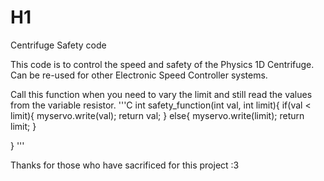 # H1
Centrifuge Safety code

This code is to control the speed and safety of the Physics 1D Centrifuge. Can be re-used for other Electronic Speed Controller systems.

Call this function when you need to vary the limit and still read the values from the variable resistor.
'''C
int safety_function(int val, int limit){
  if(val < limit){
    myservo.write(val);
    return val;
  }
  else{
    myservo.write(limit);
    return  limit;
  }

}
'''

Thanks for those who have sacrificed for this project :3